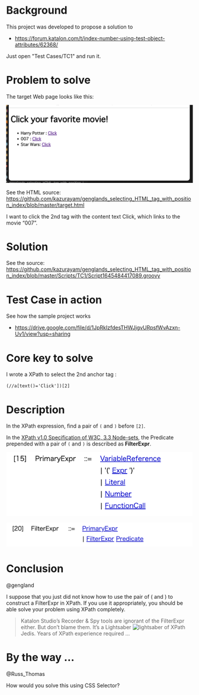 # Background

This project was developed to propose a solution to

- https://forum.katalon.com/t/index-number-using-test-object-attributes/62368/

Just open "Test Cases/TC1" and run it.


# Problem to solve

The target Web page looks like this:

![tareget](docs/images/targetWebPage.png)

See the HTML source: https://github.com/kazurayam/genglands_selecting_HTML_tag_with_position_index/blob/master/target.html

I want to click the 2nd <a> tag with the content text Click, which links to the movie “007”.

# Solution

See the source: https://github.com/kazurayam/genglands_selecting_HTML_tag_with_position_index/blob/master/Scripts/TC1/Script1645484417089.groovy

# Test Case in action

See how the sample project works

- https://drive.google.com/file/d/1JpRkIzfdesTHWJjgvURpsfWvAzxn-Uv1/view?usp=sharing

# Core key to solve

I wrote a XPath to select the 2nd anchor tag : 

```
(//a[text()='Click'])[2]
```

# Description

In the XPath expression, find a pair of `(` and `)` before `[2]`.

In the [XPath v1.0 Specification of W3C, 3.3 Node-sets](https://www.w3.org/TR/1999/REC-xpath-19991116/#node-sets), the Predicate prepended with a pair of `(` and `)` is described as **FilterExpr**.

![PrimaryExpr](docs/images/PrimaryExpr.png)

![FilterExpr](docs/images/FilterExpr.png)

# Conclusion

@gengland

I suppose that you just did not know how to use the pair of ( and ) to construct a FilterExpr in XPath. If you use it appropriately, you should be able solve your problem using XPath completely.

>Katalon Studio’s Recorder & Spy tools are ignorant of the FilterExpr either. But don’t blame them. It’s a Lightsaber <img src="https://media.istockphoto.com/photos/lego-darth-vader-with-sword-picture-id458317477?b=1&k=20&m=458317477&s=170667a&w=0&h=N7tkFGWKILKNLzxXdYeivR8hg3pGITeualzPYzSJmmE=" width="50px" alt="lightsaber">  of XPath Jedis. Years of XPath experience required …

# By the way …

@Russ_Thomas

How would you solve this using CSS Selector?


